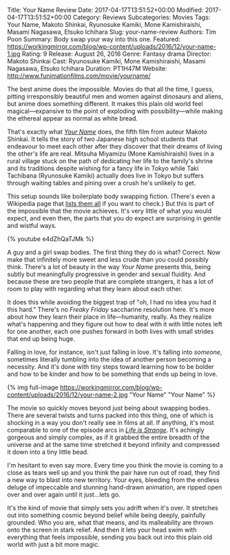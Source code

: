 Title: Your Name Review
Date: 2017-04-17T13:51:52+00:00
Modified: 2017-04-17T13:51:52+00:00
Category: Reviews
Subcategories: Movies
Tags: Your Name, Makoto Shinkai, Ryunosuke Kamiki, Mone Kamishiraishi, Masami Nagasawa, Etsuko Ichihara
Slug: your-name-review
Authors: Tim Poon
Summary: Body swap your way into this one.
Featured: https://workingmirror.com/blog/wp-content/uploads/2016/12/your-name-1.jpg
Rating: 9
Release: August 26, 2016
Genre: Fantasy drama
Director: Makoto Shinkai
Cast: Ryunosuke Kamiki, Mone Kamishiraishi, Masami Nagasawa, Etsuko Ichihara
Duration: PT1H47M
Website: http://www.funimationfilms.com/movie/yourname/

The best anime does the impossible. Movies do that all the time, I guess, pitting irresponsibly beautiful men and women against dinosaurs and aliens, but anime does something different. It makes this plain old world feel magical—expansive to the point of exploding with possibility—while making the ethereal appear as normal as white bread.

That's exactly what *[Your Name](http://www.funimationfilms.com/movie/yourname/)* does, the fifth film from auteur Makoto Shinkai. It tells the story of two Japanese high school students that endeavour to meet each other after they discover that their dreams of living the other's life are real. Mitsuha Miyamizu (Mone Kamishiraishi) lives in a rural village stuck on the path of dedicating her life to the family's shrine and its traditions despite wishing for a fancy life in Tokyo while Taki Tachibana (Ryunosuke Kamiki) actually does live in Tokyo but suffers through waiting tables and pining over a crush he's unlikely to get.

This setup sounds like boilerplate body swapping fiction. (There's even a Wikipedia page that [lists them all](https://en.wikipedia.org/wiki/Body_swap_appearances_in_media) if you want to check.) But this is part of the impossible that the movie achieves. It's very little of what you would expect, and even then, the parts that you do expect are surprising in gentle and wistful ways.

{% youtube e4dZhQaTJMk %}

A guy and a girl swap bodies. The first thing they do is what? Correct. Now make that infinitely more sweet and less crude than you could possibly think. There's a lot of beauty in the way *Your Name* presents this, being subtly but meaningfully progressive in gender and sexual fluidity. And because these are two people that are complete strangers, it has a lot of room to play with regarding what they learn about each other.

It does this while avoiding the biggest trap of "oh, I had no idea you had it this hard." There's no *Freaky Friday* saccharine resolution here. It's more about how they learn their place in life—humanity, really. As they realize what's happening and they figure out how to deal with it with little notes left for one another, each one pushes forward in both lives with small strides that end up being huge.

Falling in love, for instance, isn't just falling in love. It's falling into *someone*, sometimes literally tumbling into the idea of another person becoming a necessity. And it's done with tiny steps toward learning how to be bolder and how to be kinder and how to be something that ends up being in love.

{% img full-image https://workingmirror.com/blog/wp-content/uploads/2016/12/your-name-2.jpg "Your Name" "Your Name" %}

The movie so quickly moves beyond just being about swapping bodies. There are several twists and turns packed into this thing, one of which is shocking in a way you don't really see in films at all. If anything, it's most comparable to one of the episode arcs in *[Life is Strange](http://www.platformnation.com/2015/12/31/the-year-in-review-5-life-is-strange/)*. It's achingly gorgeous and simply complex, as if it grabbed the entire breadth of the universe and at the same time stretched it beyond infinity and compressed it down into a tiny little bead.

I'm hesitant to even say more. Every time you think the movie is coming to a close as tears well up and you think the pair have run out of road, they find a new way to blast into new territory. Your eyes, bleeding from the endless deluge of impeccable and stunning hand-drawn animation, are ripped open over and over again until it just...lets go.

It's the kind of movie that simply sets you adrift when it's over. It stretches out into something cosmic beyond belief while being deeply, painfully grounded. Who you are, what that means, and its malleability are thrown onto the screen in stark relief. And then it lets your head swim with everything that feels impossible, sending you back out into this plain old world with just a bit more magic.
